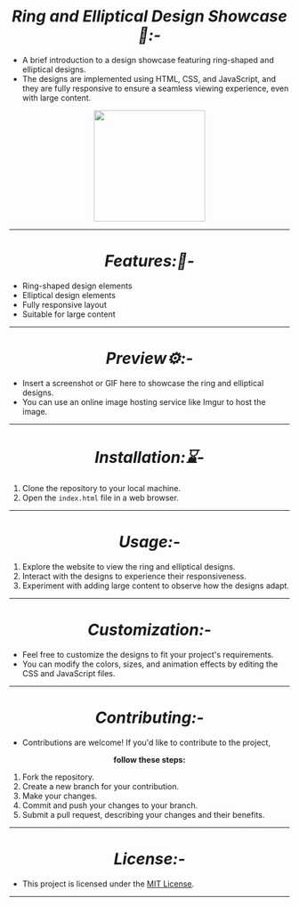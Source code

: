 <h1 align="center"><i> Ring and Elliptical Design Showcase📱:-</i></h1>

- A brief introduction to a design showcase featuring ring-shaped and elliptical designs.
- The designs are implemented using HTML, CSS, and JavaScript, and they are fully responsive to ensure a seamless viewing experience, even with large content.
<p align="center">
<img hight="200" width="200" src="https://i.pinimg.com/originals/1d/5e/ae/1d5eaea64514ea589797d28c4d43c522.gif"></p>
<hr>
<h1 align="center"><i> Features:📜-</i></h1>

- Ring-shaped design elements
- Elliptical design elements
- Fully responsive layout
- Suitable for large content
<hr>
<h1 align="center"><i> Preview⚙️:-</i></h1>

- Insert a screenshot or GIF here to showcase the ring and elliptical designs.
- You can use an online image hosting service like Imgur to host the image.

<hr>
<h1 align="center"><i>Installation:⌛-</i></h1>

1. Clone the repository to your local machine.
2. Open the `index.html` file in a web browser.
<hr>
<h1 align="center"><i>Usage:-</i></h1> 

1. Explore the website to view the ring and elliptical designs.
2. Interact with the designs to experience their responsiveness.
3. Experiment with adding large content to observe how the designs adapt.
<hr>
<h1 align="center"><i> Customization:-</i></h1> 

- Feel free to customize the designs to fit your project's requirements.
- You can modify the colors, sizes, and animation effects by editing the CSS and JavaScript files.
<hr>
<h1 align="center"><i>  Contributing:-</i></h1> 

- Contributions are welcome! If you'd like to contribute to the project,
<p align="center"> <b>follow these steps:</b></p>

1. Fork the repository.
2. Create a new branch for your contribution.
3. Make your changes.
4. Commit and push your changes to your branch.
5. Submit a pull request, describing your changes and their benefits.
<hr>
<h1 align="center"><i> License:-</i></h1> 

- This project is licensed under the [MIT License](LICENSE).
<hr>
